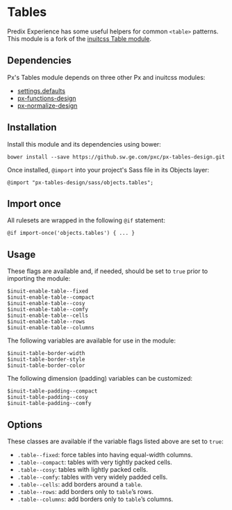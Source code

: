 # Tables

Predix Experience has some useful helpers for common `<table>` patterns. This module is a fork of the [inuitcss Table module](https://github.com/inuitcss/objects.tables).

## Dependencies

Px's Tables module depends on three other Px and inuitcss modules:

* [settings.defaults](https://github.com/inuitcss/settings.defaults)
* [px-functions-design](https://github.sw.ge.com/pxc/px-functions-design)
* [px-normalize-design](https://github.sw.ge.com/pxc/px-normalize-design)

## Installation

Install this module and its dependencies using bower:

    bower install --save https://github.sw.ge.com/pxc/px-tables-design.git

Once installed, `@import` into your project's Sass file in its Objects layer:

    @import "px-tables-design/sass/objects.tables";

## Import once

All rulesets are wrapped in the following `@if` statement:

    @if import-once('objects.tables') { ... }

## Usage

These flags are available and, if needed, should be set to `true` prior to importing the module:

    $inuit-enable-table--fixed
    $inuit-enable-table--compact
    $inuit-enable-table--cosy
    $inuit-enable-table--comfy
    $inuit-enable-table--cells
    $inuit-enable-table--rows
    $inuit-enable-table--columns

The following variables are available for use in the module:

    $inuit-table-border-width
    $inuit-table-border-style
    $inuit-table-border-color

The following dimension (padding) variables can be customized:

    $inuit-table-padding--compact
    $inuit-table-padding--cosy
    $inuit-table-padding--comfy

## Options

These classes are available if the variable flags listed above are set to `true`:

* `.table--fixed`: force tables into having equal-width columns.
* `.table--compact`: tables with very tightly packed cells.
* `.table--cosy`: tables with lightly packed cells.
* `.table--comfy`: tables with very widely padded cells.
* `.table--cells`: add borders around a `table`.
* `.table--rows`: add borders only to `table`’s rows.
* `.table--columns`: add borders only to `table`’s columns.
